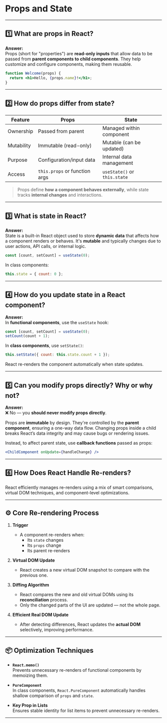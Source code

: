 # Props and State

---

## 1️⃣ What are props in React?

**Answer:**  
Props (short for "properties") are **read-only inputs** that allow data to be passed from **parent components to child components**. They help customize and configure components, making them reusable.

```jsx
function Welcome(props) {
  return <h1>Hello, {props.name}!</h1>;
}
```

---

## 2️⃣ How do props differ from state?

| Feature    | Props                         | State                        |
| ---------- | ----------------------------- | ---------------------------- |
| Ownership  | Passed from parent            | Managed within component     |
| Mutability | Immutable (read-only)         | Mutable (can be updated)     |
| Purpose    | Configuration/input data      | Internal data management     |
| Access     | `this.props` or function args | `useState()` or `this.state` |

>Props define **how a component behaves externally**, while state tracks **internal changes** and interactions.

---

## 3️⃣ What is state in React?

**Answer:**  
State is a built-in React object used to store **dynamic data** that affects how a component renders or behaves. It's **mutable** and typically changes due to user actions, API calls, or internal logic.

```jsx
const [count, setCount] = useState(0);
```

In class components:

```jsx
this.state = { count: 0 };
```

---

## 4️⃣ How do you update state in a React component?

**Answer:**  
In **functional components**, use the `useState` hook:

```jsx
const [count, setCount] = useState(0);
setCount(count + 1);
```

In **class components**, use `setState()`:

```jsx
this.setState({ count: this.state.count + 1 });
```

React re-renders the component automatically when state updates.

---

## 5️⃣ Can you modify props directly? Why or why not?

**Answer:**  
❌ No — you **should never modify props directly**.

Props are **immutable** by design. They're controlled by the **parent component**, ensuring a one-way data flow. Changing props inside a child breaks React’s data integrity and may cause bugs or rendering issues.

Instead, to affect parent state, use **callback functions** passed as props:

```jsx
<ChildComponent onUpdate={handleChange} />
```

---

## 6️⃣ How Does React Handle Re-renders?

React efficiently manages re-renders using a mix of smart comparisons, virtual DOM techniques, and component-level optimizations.

---

## ⚙️ Core Re-rendering Process

1. **Trigger**

   - A component re-renders when:
     - Its `state` changes
     - Its `props` change
     - Its parent re-renders

2. **Virtual DOM Update**

   - React creates a new virtual DOM snapshot to compare with the previous one.

3. **Diffing Algorithm**

   - React compares the new and old virtual DOMs using its **reconciliation** process.
   - Only the changed parts of the UI are updated — not the whole page.

4. **Efficient Real DOM Update**
   - After detecting differences, React updates the **actual DOM** selectively, improving performance.

---

## 📦 Optimization Techniques

- **`React.memo()`**  
  Prevents unnecessary re-renders of functional components by memoizing them.

- **`PureComponent`**  
  In class components, `React.PureComponent` automatically handles shallow comparison of `props` and `state`.

- **Key Prop in Lists**  
  Ensures stable identity for list items to prevent unnecessary re-renders.

---
